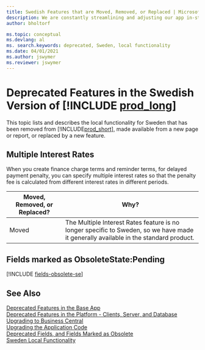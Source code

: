 ```yaml
---
title: Swedish Features that are Moved, Removed, or Replaced | Microsoft Docs
description: We are constantly streamlining and adjusting our app in-step with market developments. Read about the features for Sweden that we have moved, removed, or replaced.
author: bholtorf

ms.topic: conceptual
ms.devlang: al
ms. search.keywords: deprecated, Sweden, local functionality
ms.date: 04/01/2021
ms.author: jswymer
ms.reviewer: jswymer
---
```


# Deprecated Features in the Swedish Version of [!INCLUDE [prod_long](../developer/includes/prod_long.md)]

This topic lists and describes the local functionality for Sweden that has been removed from [!INCLUDE[prod_short](../developer/includes/prod_short.md)], made available from a new page or report, or replaced by a new feature.

## Multiple Interest Rates

When you create finance charge terms and reminder terms, for delayed payment penalty, you can specify multiple interest rates so that the penalty fee is calculated from different interest rates in different periods.

|Moved, Removed, or Replaced?|Why?|
|----|----|
|Moved| The Multiple Interest Rates feature is no longer specific to Sweden, so we have made it generally available in the standard product. |

## Fields marked as ObsoleteState:Pending

[!INCLUDE [fields-obsolete-se](../includes/fields-obsolete-se.md)]

## See Also

[Deprecated Features in the Base App](deprecated-features-w1.md)  
[Deprecated Features in the Platform - Clients, Server, and Database](deprecated-features-platform.md)  
[Upgrading to Business Central](upgrading-to-business-central.md)  
[Upgrading the Application Code](upgrading-the-application-code.md)  
[Deprecated Fields, and Fields Marked as Obsolete](deprecated-fields.md)  
[Sweden Local Functionality](/dynamics365/business-central/LocalFunctionality/Sweden/sweden-local-functionality)  

